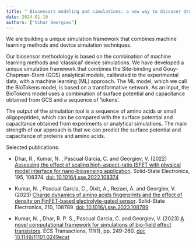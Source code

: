 ```yaml
---
title: " Biosensors modeling and simulations: a new way to discover drugs"
date: 2024-01-10
authors: ["Vihar Georgiev"]
---
```


We are building a unique simulation framework that combines machine learning methods and device simulation techniques. 

<!--more-->

Our biosensor methodology is based on the combination of machine learning methods and ‘classical’ device simulations. We have developed a unique simulation framework that combines the Site-binding and Gouy-Chapman-Stern (GCS) analytical models, calibrated to the experimental data, with a machine learning (ML) approach. The ML model, which we call the BioTokens model, is based on a transformative network. As an input, the BioTokens model uses a combination of surface potential and capacitance obtained from GCS and a sequence of ’tokens’. 

The output of the simulation tool is a sequence of amino acids or small oligopeptides, which can be compared with the surface potential and capacitance obtained from experiments or analytical simulations. The main strength of our approach is that we can predict the surface potential and capacitance of proteins and amino acids.

Selected publications:
- Dhar, R., Kumar, N. , Pascual Garcia, C. and Georgiev, V. (2022) [Assessing the effect of scaling high-aspect-ratio ISFET with physical model interface for nano-biosensing application](https://www.sciencedirect.com/science/article/pii/S0038110122001460?via%3Dihub). Solid-State Electronics, 195, 108374. [doi: 10.1016/j.sse.2022.108374](https://www.sciencedirect.com/science/article/pii/S0038110122001460?via%3Dihub)

- Kumar, N. , Pascual García, C., Dixit, A., Rezaei, A. and Georgiev, V. (2023) [Charge dynamics of amino acids fingerprints and the effect of density on FinFET-based electrolyte-gated sensor](https://eprints.gla.ac.uk/307819/). Solid-State Electronics, 210, 108789. [doi: 10.1016/j.sse.2023.108789](https://eprints.gla.ac.uk/307819/)

- Kumar, N. , Dhar, R. P. S., Pascual Garcia, C. and Georgiev, V. (2023) [A novel computational framework for simulations of bio-field effect transistors](https://eprints.gla.ac.uk/298713/). ECS Transactions, 111(1), pp. 249-260. [doi: 10.1149/11101.0249ecst](https://eprints.gla.ac.uk/298713/)
